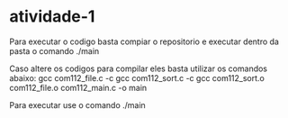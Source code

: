 # atividade-1
Para executar o codigo basta compiar o repositorio e executar dentro da pasta o comando ./main

Caso altere os codigos para compilar eles basta utilizar os comandos abaixo:
gcc com112_file.c -c
gcc com112_sort.c -c
gcc com112_sort.o com112_file.o com112_main.c -o main 

Para executar use o comando ./main
